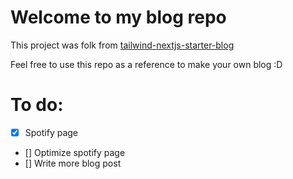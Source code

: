# Welcome to my blog repo

This project was folk from [tailwind-nextjs-starter-blog](https://github.com/timlrx/tailwind-nextjs-starter-blog)

Feel free to use this repo as a reference to make your own blog :D

# To do:

- [x] Spotify page
- [] Optimize spotify page
- [] Write more blog post

